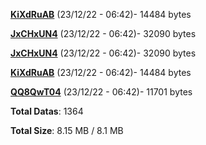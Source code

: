 [**KiXdRuAB**](/data/KiXdRuAB.txt) (23/12/22 - 06:42)- 14484 bytes

[**JxCHxUN4**](/data/JxCHxUN4.txt) (23/12/22 - 06:42)- 32090 bytes

[**JxCHxUN4**](/data/JxCHxUN4.txt) (23/12/22 - 06:42)- 32090 bytes

[**KiXdRuAB**](/data/KiXdRuAB.txt) (23/12/22 - 06:42)- 14484 bytes

[**QQ8QwT04**](/data/QQ8QwT04.txt) (23/12/22 - 06:42)- 11701 bytes

**Total Datas**: 1364

**Total Size**: 8.15 MB / 8.1 MB